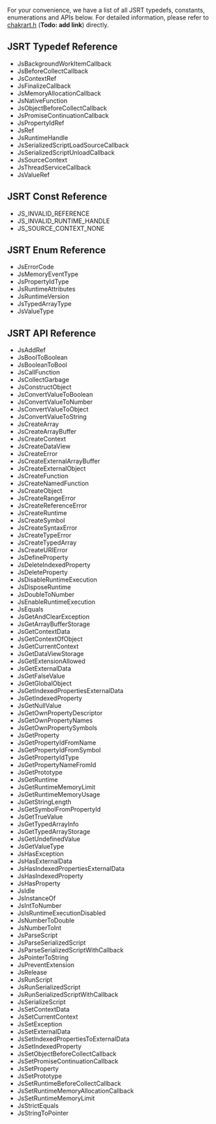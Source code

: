 For your convenience, we have a list of all JSRT typedefs, constants, enumerations and APIs below. For detailed information, please refer to [chakrart.h]() (**Todo: add link**) directly.

## JSRT Typedef Reference
* JsBackgroundWorkItemCallback
* JsBeforeCollectCallback
* JsContextRef
* JsFinalizeCallback
* JsMemoryAllocationCallback
* JsNativeFunction
* JsObjectBeforeCollectCallback
* JsPromiseContinuationCallback
* JsPropertyIdRef
* JsRef
* JsRuntimeHandle
* JsSerializedScriptLoadSourceCallback
* JsSerializedScriptUnloadCallback
* JsSourceContext
* JsThreadServiceCallback
* JsValueRef

## JSRT Const Reference
* JS_INVALID_REFERENCE
* JS_INVALID_RUNTIME_HANDLE
* JS_SOURCE_CONTEXT_NONE
 
## JSRT Enum Reference
* JsErrorCode
* JsMemoryEventType
* JsPropertyIdType
* JsRuntimeAttributes
* JsRuntimeVersion
* JsTypedArrayType
* JsValueType
 
## JSRT API Reference
* JsAddRef
* JsBoolToBoolean
* JsBooleanToBool
* JsCallFunction
* JsCollectGarbage
* JsConstructObject
* JsConvertValueToBoolean
* JsConvertValueToNumber
* JsConvertValueToObject
* JsConvertValueToString
* JsCreateArray
* JsCreateArrayBuffer
* JsCreateContext
* JsCreateDataView
* JsCreateError
* JsCreateExternalArrayBuffer
* JsCreateExternalObject
* JsCreateFunction
* JsCreateNamedFunction
* JsCreateObject
* JsCreateRangeError
* JsCreateReferenceError
* JsCreateRuntime
* JsCreateSymbol
* JsCreateSyntaxError
* JsCreateTypeError
* JsCreateTypedArray
* JsCreateURIError
* JsDefineProperty
* JsDeleteIndexedProperty
* JsDeleteProperty
* JsDisableRuntimeExecution
* JsDisposeRuntime
* JsDoubleToNumber
* JsEnableRuntimeExecution
* JsEquals
* JsGetAndClearException
* JsGetArrayBufferStorage
* JsGetContextData
* JsGetContextOfObject
* JsGetCurrentContext
* JsGetDataViewStorage
* JsGetExtensionAllowed
* JsGetExternalData
* JsGetFalseValue
* JsGetGlobalObject
* JsGetIndexedPropertiesExternalData
* JsGetIndexedProperty
* JsGetNullValue
* JsGetOwnPropertyDescriptor
* JsGetOwnPropertyNames
* JsGetOwnPropertySymbols
* JsGetProperty
* JsGetPropertyIdFromName
* JsGetPropertyIdFromSymbol
* JsGetPropertyIdType
* JsGetPropertyNameFromId
* JsGetPrototype
* JsGetRuntime
* JsGetRuntimeMemoryLimit
* JsGetRuntimeMemoryUsage
* JsGetStringLength
* JsGetSymbolFromPropertyId
* JsGetTrueValue
* JsGetTypedArrayInfo
* JsGetTypedArrayStorage
* JsGetUndefinedValue
* JsGetValueType
* JsHasException
* JsHasExternalData
* JsHasIndexedPropertiesExternalData
* JsHasIndexedProperty
* JsHasProperty
* JsIdle
* JsInstanceOf
* JsIntToNumber
* JsIsRuntimeExecutionDisabled
* JsNumberToDouble
* JsNumberToInt
* JsParseScript
* JsParseSerializedScript
* JsParseSerializedScriptWithCallback
* JsPointerToString
* JsPreventExtension
* JsRelease
* JsRunScript
* JsRunSerializedScript
* JsRunSerializedScriptWithCallback
* JsSerializeScript
* JsSetContextData
* JsSetCurrentContext
* JsSetException
* JsSetExternalData
* JsSetIndexedPropertiesToExternalData
* JsSetIndexedProperty
* JsSetObjectBeforeCollectCallback
* JsSetPromiseContinuationCallback
* JsSetProperty
* JsSetPrototype
* JsSetRuntimeBeforeCollectCallback
* JsSetRuntimeMemoryAllocationCallback
* JsSetRuntimeMemoryLimit
* JsStrictEquals
* JsStringToPointer